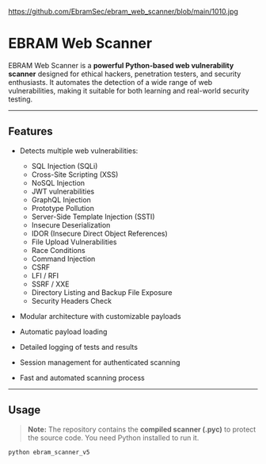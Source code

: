 https://github.com/EbramSec/ebram_web_scanner/blob/main/1010.jpg
# EBRAM Web Scanner

EBRAM Web Scanner is a **powerful Python-based web vulnerability scanner** designed for ethical hackers, penetration testers, and security enthusiasts. 
It automates the detection of a wide range of web vulnerabilities, making it suitable for both learning and real-world security testing.

---

## Features

- Detects multiple web vulnerabilities:
  - SQL Injection (SQLi)
  - Cross-Site Scripting (XSS)
  - NoSQL Injection
  - JWT vulnerabilities
  - GraphQL Injection
  - Prototype Pollution
  - Server-Side Template Injection (SSTI)
  - Insecure Deserialization
  - IDOR (Insecure Direct Object References)
  - File Upload Vulnerabilities
  - Race Conditions
  - Command Injection
  - CSRF
  - LFI / RFI
  - SSRF / XXE
  - Directory Listing and Backup File Exposure
  - Security Headers Check

- Modular architecture with customizable payloads
- Automatic payload loading
- Detailed logging of tests and results
- Session management for authenticated scanning
- Fast and automated scanning process

---

## Usage

> **Note:** The repository contains the **compiled scanner (.pyc)** to protect the source code. You need Python installed to run it.

```bash
python ebram_scanner_v5
